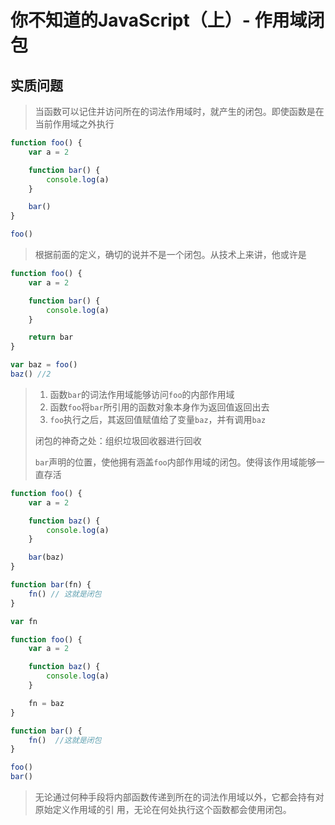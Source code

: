 # 你不知道的JavaScript（上）- 作用域闭包

## 实质问题

> 当函数可以记住并访问所在的词法作用域时，就产生的闭包。即使函数是在当前作用域之外执行

```javascript
function foo() {
    var a = 2

    function bar() {
        console.log(a)
    }

    bar()
}

foo()
```

> 根据前面的定义，确切的说并不是一个闭包。从技术上来讲，他或许是

```javascript
function foo() {
    var a = 2

    function bar() {
        console.log(a)
    }

    return bar
}

var baz = foo()
baz() //2
```

> 1. 函数`bar`的词法作用域能够访问`foo`的内部作用域
> 2. 函数`foo`将`bar`所引用的函数对象本身作为返回值返回出去
> 3. `foo`执行之后，其返回值赋值给了变量`baz`，并有调用`baz`
>
> 闭包的神奇之处：组织垃圾回收器进行回收
>
> `bar`声明的位置，使他拥有涵盖`foo`内部作用域的闭包。使得该作用域能够一直存活

```javascript
function foo() {
    var a = 2

    function baz() {
        console.log(a)
    }

    bar(baz)
}

function bar(fn) {
    fn() // 这就是闭包
}

```

```javascript
var fn

function foo() {
    var a = 2

    function baz() {
        console.log(a)
    }

    fn = baz
}

function bar() {
    fn()  //这就是闭包
}

foo()
bar()
```

> 无论通过何种手段将内部函数传递到所在的词法作用域以外，它都会持有对原始定义作用域的引 用，无论在何处执行这个函数都会使用闭包。













































